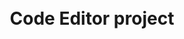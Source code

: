 <html>
    <head>
        <style>
            .main{
                text-align: center;
                padding-top: 50px;
                background-color:'black';
                color:'white';
            }
        </style>
    </head>
    <body>
        <div class="main">
            <h1>Code Editor project</h1>
        </div>
    </body>
</html>